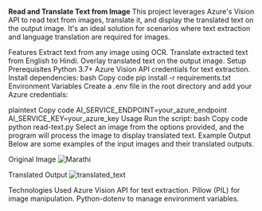 **Read and Translate Text from Image**
This project leverages Azure's Vision API to read text from images, translate it, and display the translated text on the output image. It's an ideal solution for scenarios where text extraction and language translation are required for images.

Features
Extract text from any image using OCR.
Translate extracted text from English to Hindi.
Overlay translated text on the output image.
Setup
Prerequisites
Python 3.7+
Azure Vision API credentials for text extraction.
Install dependencies:
bash
Copy code
pip install -r requirements.txt
Environment Variables
Create a .env file in the root directory and add your Azure credentials:

plaintext
Copy code
AI_SERVICE_ENDPOINT=your_azure_endpoint
AI_SERVICE_KEY=your_azure_key
Usage
Run the script:
bash
Copy code
python read-text.py
Select an image from the options provided, and the program will process the image to display translated text.
Example Output
Below are some examples of the input images and their translated outputs.

Original Image
![Marathi](https://github.com/user-attachments/assets/d95ba2e2-7a50-4a0a-9cd0-7f5d853902c4)

Translated Output
![translated_text](https://github.com/user-attachments/assets/e81dd520-0a5f-443a-9592-e098ea169ea4)

Technologies Used
Azure Vision API for text extraction.
Pillow (PIL) for image manipulation.
Python-dotenv to manage environment variables.
